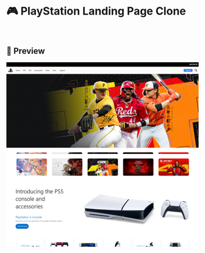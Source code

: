 # 🎮 PlayStation Landing Page Clone  <br><br>

## 📸 Preview

![Landing Page Preview](images/preview.png)
![Landing Page Preview](images/preview2.png)

